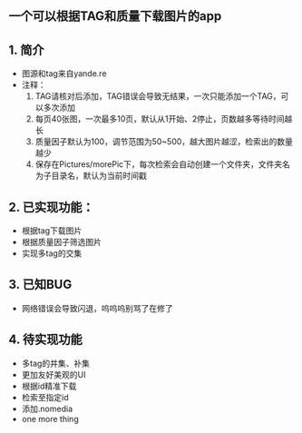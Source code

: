 ## 一个可以根据TAG和质量下载图片的app

## 1. 简介

- 图源和tag来自yande.re
- 注释：
  1. TAG请核对后添加，TAG错误会导致无结果，一次只能添加一个TAG，可以多次添加
  2. 每页40张图，一次最多10页，默认从1开始、2停止，页数越多等待时间越长
  3. 质量因子默认为100，调节范围为50~500，越大图片越涩，检索出的数量越少
  4. 保存在Pictures/morePic下，每次检索会自动创建一个文件夹，文件夹名为子目录名，默认为当前时间戳

## 2. 已实现功能：

- 根据tag下载图片
- 根据质量因子筛选图片
- 实现多tag的交集

## 3. 已知BUG

- 网络错误会导致闪退，呜呜呜别骂了在修了

## 4. 待实现功能

- 多tag的并集、补集
- 更加友好美观的UI
- 根据id精准下载
- 检索至指定id
- 添加.nomedia
- one more thing

